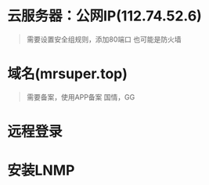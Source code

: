 # 云服务器：公网IP(112.74.52.6)
> 需要设置安全组规则，添加80端口
> 也可能是防火墙

# 域名(mrsuper.top)
> 需要备案，使用APP备案
> 国情，GG

# 远程登录
# 安装LNMP


